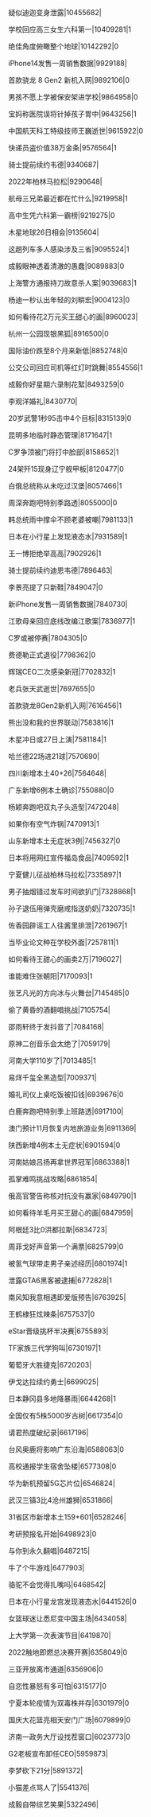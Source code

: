 疑似迪迦变身泄露|10455682|

学校回应高三女生六科第一|10409281|1

绝佳角度俯瞰整个地球|10142292|0

iPhone14发售一周销售数据|9929188|

首款骁龙 8 Gen2 新机入网|9892106|0

男孩不愿上学被保安架进学校|9864958|0

宝妈称医院误将针掉孩子胃中|9643256|1

中国航天科工特级技师王巍逝世|9615922|0

快递员盗价值38万金条|9576564|1

骑士提前续约韦德|9340687|

2022年柏林马拉松|9290648|

航母三兄弟最近都在忙什么|9219958|1

高中生凭六科第一霸榜|9219275|0

木星地球26日相会|9135604|

这趟列车多人感染涉及三省|9095524|1

成毅眼神透着清澈的愚蠢|9089883|0

上海警方通报持刀故意杀人案|9039683|1

杨迪一秒认出年轻的刘畊宏|9004123|0

如何看待花2万元买王甜心的画|8960023|

杭州一公园现银黑狐|8916500|0

国际油价跌至8个月来新低|8852748|0

公交公司回应司机等红灯时跳舞|8554556|1

成毅你好星期六录制花絮|8493259|0

李观洋婚礼|8430770|

20岁武警1秒95击中4个目标|8315139|0

昆明多地临时静态管理|8171647|1

C罗争顶被门将打中脸部|8158652|1

24架歼15现身辽宁舰甲板|8120477|0

白俄总统称从未吃过汉堡|8057466|1

周深奔跑吧特别季路透|8055000|0

韩总统雨中撑伞不顾老婆被嘲|7981133|1

日本在小行星上发现液态水|7931589|1

王一博拒绝举高高|7902926|1

骑士提前续约迪恩韦德|7896463|

李景亮提了只新鞋|7849047|0

新iPhone发售一周销售数据|7840730|

江歌母亲回应底线改编江歌案|7836977|1

C罗或被停赛|7804305|0

费德勒正式退役|7798362|0

辉瑞CEO二次感染新冠|7702832|1

老兵张天武逝世|7697655|0

首款骁龙8Gen2新机入网|7616456|1

熊出没和我的世界联动|7583816|1

木星冲日或27日上演|7581184|1

哈兰德22场进21球|7570690|

四川新增本土40+26|7564648|

广东新增6例本土确诊|7550880|0

杨颖奔跑吧双丸子头造型|7472048|

如果你有空气炸锅|7470913|1

山东新增本土无症状3例|7456327|0

日本将用网红宣传福岛食品|7409592|1

宁夏健儿征战柏林马拉松|7335897|1

男子抽烟错过发车时间欲扒门|7328868|1

孙子退伍用弹壳磨戒指送奶奶|7320735|1

佐香园辟谣工人往酱里排泄|7261967|1

当毕业论文种在学校外面|7257811|1

如何看待王甜心的画卖2万|7196027|

谁能难住张朝阳|7170093|1

张艺凡光的方向冰与火舞台|7145485|0

偷了黄昏的酒翻唱挑战|7105754|

邵雨轩终于发抖音了|7084168|

原神二创音乐会太绝了|7059179|

河南大学110岁了|7013485|1

易烊千玺全黑造型|7009371|

婚礼司仪上桌吃饭被扣钱|6939676|0

白鹿奔跑吧特别季上班路透|6917100|

澳门预计11月恢复内地旅游业务|6911369|

陕西新增4例本土无症状|6901594|0

河南姑娘吕扬再拿世界冠军|6863388|1

孤掌难鸣挑战攻略|6861854|

俄高官警告称核对抗没有赢家|6849790|1

如何看待羊毛月买王甜心的画|6847959|

阿根廷3比0洪都拉斯|6834723|

周菲戈好声音第一个满票|6825799|0

被氢气球带走男子亲述经历|6801974|1

泄露GTA6黑客被逮捕|6772828|1

南风知我意相遇即爱版预告|6763925|

王鹤棣狂炫辣条|6757537|0

eStar晋级挑杯半决赛|6755893|

TF家族三代学狗叫|6730197|1

葡萄牙大胜捷克|6720203|

伊戈达拉续约勇士|6699025|

日本静冈县多地降暴雨|6644268|1

全国仅有5株5000岁古树|6617354|0

请君热度破纪录|6617196|

台风奥鹿将影响广东沿海|6588063|0

高校通报学生宿舍坠楼|6577308|0

华为新机预留5G芯片位|6546824|

武汉三镇3比4沧州雄狮|6531866|

31省区市新增本土159+601|6528246|

考研预报名开始|6498923|0

与你到永久翻唱|6487215|

牛了个牛游戏|6477903|

骆驼不会觉得扎嘴吗|6468542|

日本在小行星龙宫发现液态水|6441526|0

女篮球迷让悉尼变中国主场|6434058|

上大学第一次表演节目|6419870|

2022触地即燃总决赛开赛|6358049|0

三亚开放离市通道|6356906|0

自恋性暴怒有多可怕|6315177|0

宁夏本轮疫情为双毒株并存|6301979|0

国庆大花篮亮相天安门广场|6079899|0

济南一政务大厅设找茬窗口|6023773|0

G2老板宣布卸任CEO|5959873|

李梦砍下21分|5891372|

小猫差点骂人了|5541376|

成毅自带综艺笑果|5322496|

